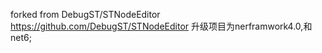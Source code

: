 forked from DebugST/STNodeEditor  https://github.com/DebugST/STNodeEditor
升级项目为nerframwork4.0,和net6;
